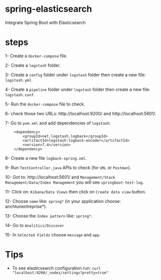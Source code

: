 # spring-elasticsearch
Integrate Spring Boot with Elasticsearch

# steps

1- Create a `docker-compose` file.

2- Create a `logstash` folder.

3- Create a `config` folder under `logstash` folder then create a new file: `logstash.yml`.

4- Create a `pipeline` folder under `logstash` folder then create a new file: `logstash.conf`.

5- Run the `docker-compose` file to check.

6- check those two URLs: http://localhost:9200/ and http://localhost:5601/.

7- Go to `pom.xml` and add dependencies of `logstash`:

		<dependency>
			<groupId>net.logstash.logback</groupId>
			<artifactId>logstash-logback-encoder</artifactId>
			<version>7.4</version>
		</dependency>

8- Create a new file `logback-spring.xml`.

9- Run `TestController.java` APIs to check (for `URL` or `Postman`).

10- Got to: http://localhost:5601/ and `Management/Stack Management/Data/Index Management` you will see `springboot-test-log`.

11- Click on: `Kibana/Data Views` then click on `Create data view` button.

12- Choose `name` like: `spring*` (in your application choose: anchtunentreprise*).

13- Choose the `Index pattern` like: `spring*`.

14- Go to `Analitics/Discover`

15- In `Selected Fields` choose `message` and `app`. 

# Tips

- To see elasticsearch configuration run: `curl "localhost:9200/_nodes/settings?pretty=true"`


		
